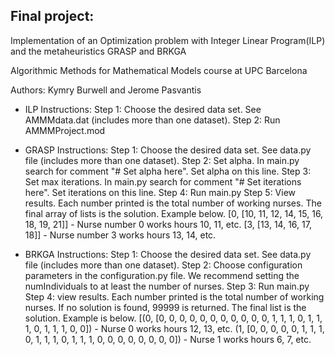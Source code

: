 ## Final project: 
Implementation of an Optimization problem with Integer Linear Program(ILP) and the metaheuristics GRASP and BRKGA

Algorithmic Methods for Mathematical Models course at UPC Barcelona

Authors: Kymry Burwell and Jerome Pasvantis

* ILP Instructions:
Step 1: Choose the desired data set. See AMMMdata.dat (includes more than one dataset).
Step 2: Run AMMMProject.mod

* GRASP Instructions:
Step 1: Choose the desired data set. See data.py file (includes more than one dataset).
Step 2: Set alpha. In main.py search for comment "# Set alpha here". Set alpha on this line.
Step 3: Set max iterations. In main.py search for comment "# Set iterations here". Set iterations on this line.
Step 4: Run main.py
Step 5: View results. Each number printed is the total number of working nurses. The final array of lists is the solution. Example below.
[0, [10, 11, 12, 14, 15, 16, 18, 19, 21]]  - Nurse number 0 works hours 10, 11, etc.
[3, [13, 14, 16, 17, 18]] - Nurse number 3 works hours 13, 14, etc.

* BRKGA Instructions:
Step 1: Choose the desired data set. See data.py file (includes more than one dataset).
Step 2: Choose configuration parameters in the configuration.py file. We recommend setting the numIndividuals to at least the number of nurses.
Step 3: Run main.py
Step 4: view results. Each number printed is the total number of working nurses. If no solution is found, 99999 is returned. The final list is the solution. Example is below.
[(0, [0, 0, 0, 0, 0, 0, 0, 0, 0, 0, 0, 1, 1, 1, 0, 1, 1, 1, 0, 1, 1, 1, 0, 0]) - Nurse 0 works hours 12, 13, etc.
(1, [0, 0, 0, 0, 0, 1, 1, 1, 0, 1, 1, 1, 0, 1, 1, 1, 0, 0, 0, 0, 0, 0, 0, 0]) - Nurse 1 works hours 6, 7, etc.

